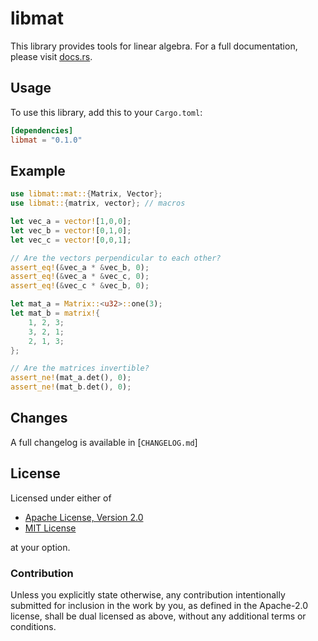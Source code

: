 # libmat

This library provides tools for linear algebra. For a full documentation, please visit [docs.rs].

## Usage

To use this library, add this to your `Cargo.toml`:

```toml
[dependencies]
libmat = "0.1.0"
```

## Example

```rust
use libmat::mat::{Matrix, Vector};
use libmat::{matrix, vector}; // macros

let vec_a = vector![1,0,0];
let vec_b = vector![0,1,0];
let vec_c = vector![0,0,1];

// Are the vectors perpendicular to each other?
assert_eq!(&vec_a * &vec_b, 0);
assert_eq!(&vec_a * &vec_c, 0);
assert_eq!(&vec_c * &vec_b, 0);

let mat_a = Matrix::<u32>::one(3);
let mat_b = matrix!{
    1, 2, 3;
    3, 2, 1;
    2, 1, 3;
};

// Are the matrices invertible?
assert_ne!(mat_a.det(), 0);
assert_ne!(mat_b.det(), 0);
```

## Changes

A full changelog is available in [`CHANGELOG.md`]

## License

Licensed under either of

* [Apache License, Version 2.0][apache]
* [MIT License][mit]

at your option.

### Contribution

Unless you explicitly state otherwise, any contribution intentionally submitted for inclusion in the work by you, as defined in the Apache-2.0 license, shall be dual licensed as above, without any additional terms or conditions.

[docs.rs]: https://docs.rs/libmat/0.1.0
[apache]: http://www.apache.org/licenses/LICENSE-2.0
[mit]: http://opensource.org/licenses/MIT
